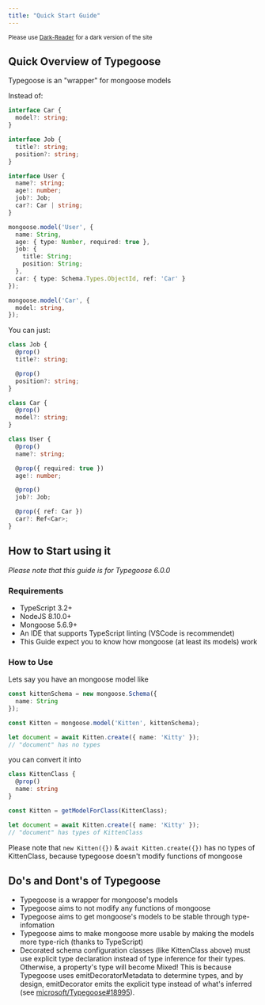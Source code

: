 ```yaml
---
title: "Quick Start Guide"
---
```


<sub>Please use [Dark-Reader](https://chrome.google.com/webstore/detail/dark-reader/eimadpbcbfnmbkopoojfekhnkhdbieeh) for a dark version of the site</sub>

## Quick Overview of Typegoose

Typegoose is an "wrapper" for mongoose models

Instead of:

```ts
interface Car {
  model?: string;
}

interface Job {
  title?: string;
  position?: string;
}

interface User {
  name?: string;
  age!: number;
  job?: Job;
  car?: Car | string;
}

mongoose.model('User', {
  name: String,
  age: { type: Number, required: true },
  job: {
    title: String;
    position: String;
  },
  car: { type: Schema.Types.ObjectId, ref: 'Car' }
});

mongoose.model('Car', {
  model: string,
});
```

You can just:

```ts
class Job {
  @prop()
  title?: string;

  @prop()
  position?: string;
}

class Car {
  @prop()
  model?: string;
}

class User {
  @prop()
  name?: string;

  @prop({ required: true })
  age!: number;

  @prop()
  job?: Job;

  @prop({ ref: Car })
  car?: Ref<Car>;
}
```

## How to Start using it

*Please note that this guide is for Typegoose 6.0.0*

### Requirements

- TypeScript 3.2+
- NodeJS 8.10.0+
- Mongoose 5.6.9+
- An IDE that supports TypeScript linting (VSCode is recommendet)
- This Guide expect you to know how mongoose (at least its models) work

### How to Use

Lets say you have an mongoose model like

```ts
const kittenSchema = new mongoose.Schema({
  name: String
});

const Kitten = mongoose.model('Kitten', kittenSchema);

let document = await Kitten.create({ name: 'Kitty' });
// "document" has no types
```

you can convert it into

```ts
class KittenClass {
  @prop()
  name: string
}

const Kitten = getModelForClass(KittenClass);

let document = await Kitten.create({ name: 'Kitty' });
// "document" has types of KittenClass
```

Please note that `new Kitten({})` & `await Kitten.create({})` has no types of KittenClass, because typegoose doesn't modify functions of mongoose

## Do's and Dont's of Typegoose

- Typegoose is a wrapper for mongoose's models
- Typegoose aims to not modify any functions of mongoose
- Typegoose aims to get mongoose's models to be stable through type-infomation
- Typegoose aims to make mongoose more usable by making the models more type-rich (thanks to TypeScript)
- Decorated schema configuration classes (like KittenClass above) must use explicit type declaration
instead of type inference for their types.  Otherwise, a property's type will become Mixed!  This is
because Typegoose uses emitDecoratorMetadata to determine types, and by design, emitDecorator emits the
explicit type instead of what's inferred (see [microsoft/Typegoose#18995](https://github.com/microsoft/TypeScript/issues/18995)).
